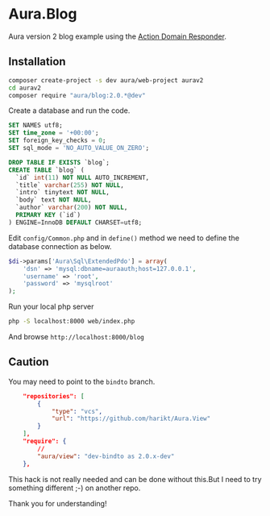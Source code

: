 # Aura.Blog

Aura version 2 blog example using the [Action Domain Responder](https://github.com/pmjones/adr).

## Installation

```bash
composer create-project -s dev aura/web-project aurav2
cd aurav2
composer require "aura/blog:2.0.*@dev"
```

Create a database and run the code.

```sql
SET NAMES utf8;
SET time_zone = '+00:00';
SET foreign_key_checks = 0;
SET sql_mode = 'NO_AUTO_VALUE_ON_ZERO';

DROP TABLE IF EXISTS `blog`;
CREATE TABLE `blog` (
  `id` int(11) NOT NULL AUTO_INCREMENT,
  `title` varchar(255) NOT NULL,
  `intro` tinytext NOT NULL,
  `body` text NOT NULL,
  `author` varchar(200) NOT NULL,
  PRIMARY KEY (`id`)
) ENGINE=InnoDB DEFAULT CHARSET=utf8;
```

Edit `config/Common.php` and in `define()` method we need to define the
database connection as below.

```php
$di->params['Aura\Sql\ExtendedPdo'] = array(
    'dsn' => 'mysql:dbname=auraauth;host=127.0.0.1',
    'username' => 'root',
    'password' => 'mysqlroot'
);
```

Run your local php server

```bash
php -S localhost:8000 web/index.php
```

And browse `http://localhost:8000/blog`

## Caution

You may need to point to the `bindto` branch.

```json
    "repositories": [
        {
            "type": "vcs",
            "url": "https://github.com/harikt/Aura.View"
        }
    ],
    "require": {
        //
        "aura/view": "dev-bindto as 2.0.x-dev"
    },
```

This hack is not really needed and can be done without this.But I need to try something different ;-) on another repo.

Thank you for understanding!
